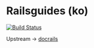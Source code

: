# Railsguides (ko)

[![Build Status](https://travis-ci.org/riseshia/railsguides.kr.svg?branch=korean)](https://travis-ci.org/riseshia/railsguides.kr)

Upstream -> [docrails](https://github.com/rails/docrails)
